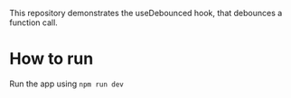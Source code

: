 This repository demonstrates the useDebounced hook, that debounces a function call.

# How to run

Run the app using `npm run dev`
